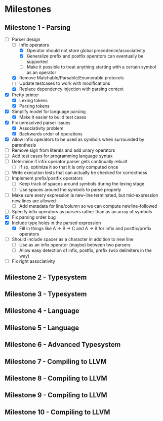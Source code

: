 
# Milestones

## Milestone 1 - Parsing

- [ ] Parser design
   - [ ] Infix operators
      - [x] Operator should not store global precedence/associativity
      - [x] Generalize prefix and postfix operators can eventually be supported
      - [ ] Make it possible to treat anything starting with a certain symbol as an operator
   - [x] Remove Matchable/Parsable/Enumerable protocols
   - [ ] Update testcases to work with modifications
   - [x] Replace dependency injection with parsing context
- [x] Pretty printer
   - [x] Lexing tokens
   - [x] Parsing tokens
- [x] Simplify model for language parsing
   - [x] Make it easier to build test cases
- [x] Fix unresolved parser issues
   - [x] Associativity problem
   - [x] Backwards order of operations
- [x] Allow infix operators to be used as symbols when surrounded by parenthesis
- [ ] Remove sign from literals and add unary operators
- [ ] Add test cases for programming language syntax
- [ ] Determine if infix operator parser gets continually rebuilt
   - [ ] If so, optimize it so that it is only computed once
- [ ] Write execution tests that can actually be checked for correctness
- [ ] Implement prefix/postfix operators
   - [ ] Keep track of spaces around symbols during the lexing stage
   - [ ] Use spaces around the symbols to parse properly
- [ ] Make sure every expression is new-line terminated, but mid-expression new lines are allowed
    - [ ] Add metadata for line/column so we can compute newline-followed
- [ ] Specify infix operators as parsers rather than as an array of symbols
- [x] Fix parsing order bug
- [x] Include type holes in the parsed expression
    - [x] Fill in things like A -> B -> C and A -> B for infix and postfix/prefix operators
- [ ] Should include spacer as a character in addition to new line
    - [ ] Use as an infix operator (maybe) between two parsers
    - [ ] Allow easy detection of infix, postfix, prefix (w/o delimiters in the way)
- [ ] Fix right associativity

## Milestone 2 - Typesystem

## Milestone 3 - Typesystem

## Milestone 4 - Language

## Milestone 5 - Language

## Milestone 6 - Advanced Typesystem

## Milestone 7 - Compiling to LLVM

## Milestone 8 - Compiling to LLVM

## Milestone 9 - Compiling to LLVM

## Milestone 10 - Compiling to LLVM

